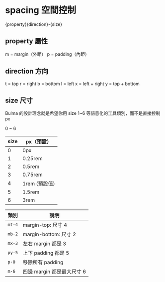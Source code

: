 # spacing 空間控制

{property}{direction}-{size}

## property 屬性
m = margin（外距）
p = padding（內距）

## direction 方向
t = top
r = right
b = bottom
l = left
x = left + right
y = top + bottom

## size 尺寸
Bulma 的設計理念就是希望你用 size 1~6 等語意化的工具類別，而不是直接控制 px

0 ~ 6

| size | px（預設）  |
| ---- | ------- |
| 0    | 0px     |
| 1    | 0.25rem |
| 2    | 0.5rem  |
| 3    | 0.75rem |
| 4    | 1rem (預設值)   |
| 5    | 1.5rem  |
| 6    | 3rem    |



| 類別     | 說明                  |
| ------ | ------------------- |
| `mt-4` | margin-top: 尺寸 4    |
| `mb-2` | margin-bottom: 尺寸 2 |
| `mx-3` | 左右 margin 都是 3      |
| `py-5` | 上下 padding 都是 5     |
| `p-0`  | 移除所有 padding        |
| `m-6`  | 四邊 margin 都是最大尺寸 6  |

